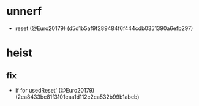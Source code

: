 # unnerf

* reset (@Euro20179) (d5d1b5af9f289484f6f444cdb0351390a6efb297)


# heist

## fix

* if for usedReset' (@Euro20179) (2ea8433bc81f3101eaa1d112c2ca532b99b1abeb)



